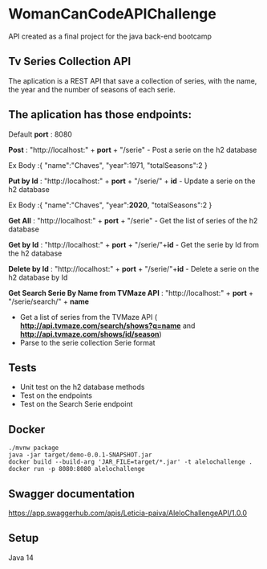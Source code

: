 # WomanCanCodeAPIChallenge

API created as a final project for the java back-end bootcamp

## Tv Series Collection API

The aplication is a REST API that save a collection of series, with the name, the year and the number of seasons of each serie.


## The aplication has those endpoints:

Default **port** : 8080

**Post** : "http://localhost:" + **port** + "/serie"  - Post a serie on the h2 database

 Ex Body :{
    "name":"Chaves",
    "year":1971,
    "totalSeasons":2
}

**Put by Id** : "http://localhost:" + **port** + "/serie/" + **id**  - Update a serie on the h2 database

 Ex Body :{
    "name":"Chaves",
    "year":**2020**,
    "totalSeasons":2
}

**Get All** : "http://localhost:" + **port** + "/serie" - Get the list of series of the h2 database

**Get by Id** :  "http://localhost:" + **port** + "/serie/"+**id** - Get the serie by Id from the h2 database

**Delete by Id** : "http://localhost:" + **port** + "/serie/"+**id** - Delete a serie on the h2 database by Id

**Get Search Serie By Name from TVMaze API** : "http://localhost:" + **port** + "/serie/search/" + **name** 
- Get a list of series from the TVMaze API ( **http://api.tvmaze.com/search/shows?q=name** and **http://api.tvmaze.com/shows/id/season**)
- Parse to the serie collection Serie format

## Tests
- Unit test on the h2 database methods
- Test on the endpoints
- Test on the Search Serie endpoint

## Docker 
```shell 
./mvnw package 
java -jar target/demo-0.0.1-SNAPSHOT.jar 
docker build --build-arg 'JAR_FILE=target/*.jar' -t alelochallenge .
docker run -p 8080:8080 alelochallenge
```
## Swagger documentation

https://app.swaggerhub.com/apis/Leticia-paiva/AleloChallengeAPI/1.0.0

## Setup
Java 14


